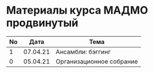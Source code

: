 # Материалы курса МАДМО продвинутый

No | Дата | Тема
---|---|---
1 | 07.04.21 | Ансамбли: бэггинг
0 | 05.04.21 | Организационное собрание
